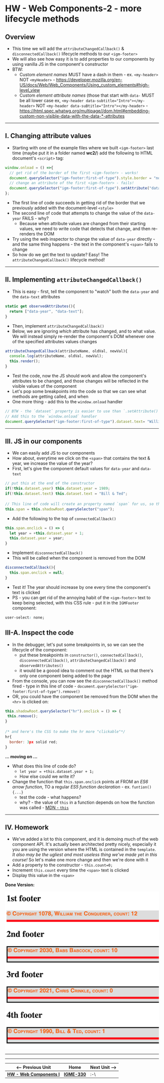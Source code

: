 # HW - Web Components-2 - more lifecycle methods

## Overview
- This time we will add the `attributeChangedCallback()` & `disconnectedCallback()` lifecycle methods to our `<igm-footer>`
- We will also see how easy it is to add properties to our components by using vanilla JS in the component's constructor
- BTW:
  - Custom *element names* MUST have a dash in them - ex. `<my-header>` NOT `<myHeader>` - https://developer.mozilla.org/en-US/docs/Web/Web_Components/Using_custom_elements#high-level_view
  - Custom *element attribute names* (those that start with `data-` MUST be all lower case ex, `<my-header data-subtitle="Intro"></my-header>` NOT `<my-header data-suBtitle="Intro"></my-header>` - https://html.spec.whatwg.org/multipage//dom.html#embedding-custom-non-visible-data-with-the-data-*-attributes

<hr>

## I. Changing attribute values

- Starting with one of the example files where we built `<igm-footer>` last time (maybe put it in a folder named **wc2/**) add the following to HTML document's `<script>` tag:

```js
window.onload = () =>{
  // get rid of the border of the first <igm-footer> - works!
  document.querySelector("igm-footer:first-of-type").style.border = "none";
  // change an attribute of the first <igm-footer> - fails!
  document.querySelector("igm-footer:first-of-type").setAttribute("data-year",1066);
};
```

- The first line of code succeeds in getting rid of the border that we previously added with the document-level `<style>`
- The second line of code that attempts to change the value of the `data-year` FAILS - why?
  - Because when attribute values are changed from their starting values, we need to write code that detects that change, and then re-renders the DOM
- Try using the web inspector to change the value of `data-year` directly - and the same thing happens - the text in the component's `<span>` fails to change
- So how do we get the text to update? Easy! The `attributeChangedCallback()` lifecycle method!

<hr>

## II. Implementing `attributeChangedCallback()`

- This is easy - first, tell the component to "watch" both the `data-year` and the `data-text` attributes

```js
static get observedAttributes(){
  return ["data-year", "data-text"];
}
```

- Then, implement `attributeChangedCallback()`
- Below, we are ignoring *which* attribute has changed, and to what value. We will instead simply re-render the component's DOM whenever one of the specified attributes values changes

```js
attributeChangedCallback(attributeName, oldVal, newVal){
  console.log(attributeName, oldVal, newVal);
  this.render();
}
```

- Test the code, now the JS should work and allow the component's attributes to be changed, and those changes will be reflected in the visible values of the component
- Let's pop some breakpoints into the code so that we can see what methods are getting called, and when
- One more thing - add this to the `window.onload` handler

```js
// BTW - the `dataset` property is easier to use than `.setAttribute()`
// Add this to the `window.onload` handler
document.querySelector("igm-footer:first-of-type").dataset.text= "William the Conquerer";
```

<hr>

## III. JS in our components

- We can easily add JS to our components
- How about, everytime we click on the `<span>` that contains the text & year, we increase the value of the year?
- First, let's give the component default values for `data-year` and `data-text`

```js
// put this at the end of the constructor
if(!this.dataset.year) this.dataset.year = 1989;
if(!this.dataset.text) this.dataset.text = "Bill & Ted";

// This line of code will create an property named `span` for us, so that we don't have to keep calling this.shadowRoot.querySelector("span");
this.span = this.shadowRoot.querySelector("span");
```

- Add the following to the top of  `connectedCallback()`

```js
this.span.onclick = () => {
  let year = +this.dataset.year + 1;
  this.dataset.year = year;
}
```

- Implement `disconnectedCallback()`
- This will be called when the component is removed from the DOM

```js
disconnectedCallback(){
  this.span.onclick = null;
}
```

- Test it! The year should increase by one every time the component's text is clicked
- PS - you can get rid of the annoying habit of the `<igm-footer>` text to keep being selected, with this CSS rule - put it in the `IGMFooter` component:

```css
user-select: none;
```

## III-A. Inspect the code
- In the debugger, let's put some breakpoints in, so we can see the lifecycle of the component:
  - put these breakpoints in `constructor()`, `connectedCallback()`, `disconnectedCallback()`, `attributeChangedCallback()` and `observedAttributes()`
  - it would be a goood idea to comment out the HTML so that there's only one component being added to the page
- From the console, you can now see the `disconnectedCallback()` method fired - type in this line of code - `document.querySelector("igm-footer:first-of-type").remove()`
- OR, you could have the component be removed from the DOM when the `<hr>` is clicked on:

```js
this.shadowRoot.querySelector("hr").onclick = () => {
 this.remove();
}

/* and here's the CSS to make the hr more "clickable"*/
hr{
  border: 3px solid red;
}
```

**... moving on ...**
- What does this line of code do?
  - `let year = +this.dataset.year + 1;`
  - How else could we write it?
- Change the function that `this.span.onclick` points at FROM an *ES6 arrow function*, TO a regular *ES5 function declaration* - ex. `funtion(){...}`
  - test the code - what happens?
  - why? - the value of `this` in a function depends on how the function was called - [MDN - `this`](https://developer.mozilla.org/en-US/docs/Web/JavaScript/Reference/Operators/this)

<hr>

## IV. Homework
- We've added a lot to this component, and it is demoing much of the web component API. It's actually been architected pretty nicely, especially it you are using the version where the HTML is contained in the `template`. *It also may be the ugliest and most useless thing we've made yet in this course!* So let's make one more change and then we're done with it
- Add a property to the constructor - `this.count=0;`
- Increment `this.count` every time the `<span>` text is clicked
- Display this value in the `<span>`

**Done Version:**

![screenshot](_images/_wc/HW-wc-8.png)

<hr><hr>

| <-- Previous Unit | Home | Next Unit -->
| --- | --- | --- 
|  [**HW - Web Components I**](HW-wc-1.md)  |  [**IGME-330**](../README.md) | :-\
